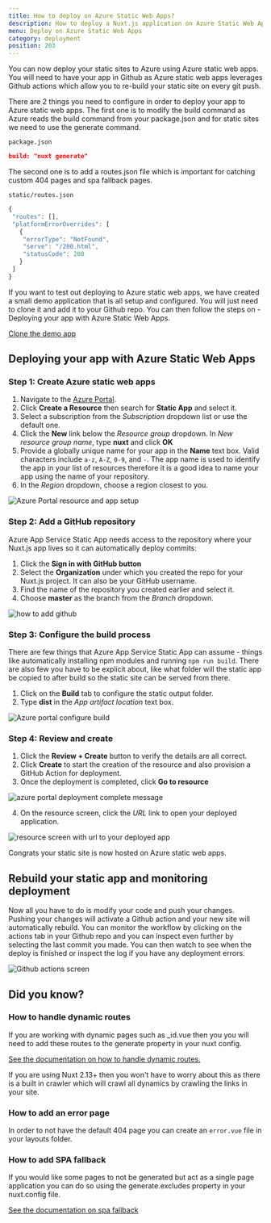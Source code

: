```yaml
---
title: How to deploy on Azure Static Web Apps?
description: How to deploy a Nuxt.js application on Azure Static Web Apps?
menu: Deploy on Azure Static Web Apps
category: deployment
position: 203
---
```


You can now deploy your static sites to Azure using Azure static web apps. You will need to have your app in Github as Azure static web apps leverages Github actions which allow you to re-build your static site on every git push.

There are 2 things you need to configure in order to deploy your app to Azure static web apps. The first one is to modify the build command as Azure reads the build command from your package.json and for static sites we need to use the generate command.

`package.json`

```json
build: "nuxt generate"
```

The second one is to add a routes.json file which is important for catching custom 404 pages and spa fallback pages.

`static/routes.json`

```jsx
{
 "routes": [],
 "platformErrorOverrides": [
   {
    "errorType": "NotFound",
    "serve": "/200.html",
    "statusCode": 200
   }
 ]
}
```

If you want to test out deploying to Azure static web apps, we have created a small demo application that is all setup and configured. You will just need to clone it and add it to your Github repo. You can then follow the steps on - Deploying your app with Azure Static Web Apps.

[Clone the demo app](https://github.com/debs-obrien/nuxtjs-azure-static-app)

## Deploying your app with Azure Static Web Apps

### Step 1: **Create Azure static web apps**

1. Navigate to the [Azure Portal](https://portal.azure.com/).
2. Click **Create a Resource** then search for **Static App** and select it.
3. Select a subscription from the *Subscription* dropdown list or use the default one.
4. Click the **New** link below the *Resource group* dropdown. In *New resource group name*, type **nuxt** and click **OK**
5. Provide a globally unique name for your app in the **Name** text box. Valid characters include `a-z`, `A-Z`, `0-9`, and `-`. The app name is used to identify the app in your list of resources therefore it is a good idea to name your app using the name of your repository.
6. In the *Region* dropdown, choose a region closest to you.

![Azure Portal resource and app setup](https://user-images.githubusercontent.com/13063165/82118135-71891b00-9775-11ea-8284-aa94d17a3bc3.png)

### Step 2: **Add a GitHub repository**

Azure App Service Static App needs access to the repository where your Nuxt.js app lives so it can automatically deploy commits:

1. Click the **Sign in with GitHub button**
2. Select the **Organization** under which you created the repo for your Nuxt.js project. It can also be your GitHub username.
3. Find the name of the repository you created earlier and select it.
4. Choose **master** as the branch from the *Branch* dropdown.

![how to add github](https://user-images.githubusercontent.com/13063165/82118359-38ea4100-9777-11ea-9c5e-7ba5c4da708e.png)

### Step 3: **Configure the build process**

There are few things that Azure App Service Static App can assume - things like automatically installing npm modules and running `npm run build`. There are also few you have to be explicit about, like what folder will the static app be copied to after build so the static site can be served from there.

1. Click on the **Build** tab to configure the static output folder.
2. Type **dist** in the *App artifact location* text box.

![Azure portal configure build](https://user-images.githubusercontent.com/13063165/82118277-71d5e600-9776-11ea-88ad-48cf0793905d.png)

### Step 4: **Review and create**

1. Click the **Review + Create** button to verify the details are all correct.
2. Click **Create** to start the creation of the resource and also provision a GitHub Action for deployment.
3. Once the deployment is completed, click **Go to resource**

![azure portal deployment complete message](https://user-images.githubusercontent.com/13063165/82118390-67681c00-9777-11ea-9778-671dc768393e.png)

4. On the resource screen, click the *URL* link to open your deployed application.

![resource screen with url to your deployed app](https://user-images.githubusercontent.com/13063165/82118042-d001c980-9774-11ea-94f5-57d995aa5391.png)

Congrats your static site is now hosted on Azure static web apps.

## Rebuild your static app and monitoring deployment

Now all you have to do is modify your code and push your changes. Pushing your changes will activate a Github action and your new site will automatically rebuild. You can monitor the workflow by clicking on the actions tab in your Github repo and you can inspect even further by selecting the last commit you made. You can then watch to see when the deploy is finished or inspect the log if you have any deployment errors.

![Github actions screen](https://user-images.githubusercontent.com/13063165/82118249-34715880-9776-11ea-92e2-dbd21bbf7cb6.png)

## Did you know?

### **How to handle dynamic routes**

If you are working with dynamic pages such as \_id.vue then you you will need to add these routes to the generate property in your nuxt config.

[See the documentation on how to handle dynamic routes.](/docs/2.x/configuration-glossary/configuration-generate#routes)

<div class="Alert">
If you are using Nuxt 2.13+ then you won't have to worry about this as there is a built in crawler which will crawl all dynamics by crawling the links in your site.
</div>

### How to add an error page

In order to not have the default 404 page you can create an `error.vue` file in your layouts folder.

### How to add SPA fallback

If you would like some pages to not be generated but act as a single page application you can do so using the generate.excludes property in your nuxt.config file.

[See the documentation on spa fallback](/docs/2.x/configuration-glossary/configuration-generate#exclude)
